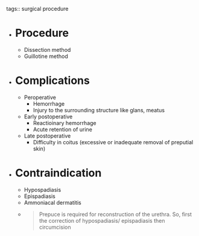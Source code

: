 tags:: surgical procedure

- # Procedure
	- Dissection method
	- Guillotine method
- # Complications
	- Peroperative
		- Hemorrhage
		- Injury to the surrounding structure like glans, meatus
	- Early postoperative
		- Reactioinary hemorrhage
		- Acute retention of urine
	- Late postoperative
		- Difficulty in coitus (excessive or inadequate removal of preputial skin)
- # Contraindication
	- Hypospadiasis
	- Epispadiasis
	- Ammoniacal dermatitis
	- > Prepuce is required for reconstruction of the urethra. So, first the correction of hypospadiasis/ epispadiasis then circumcision